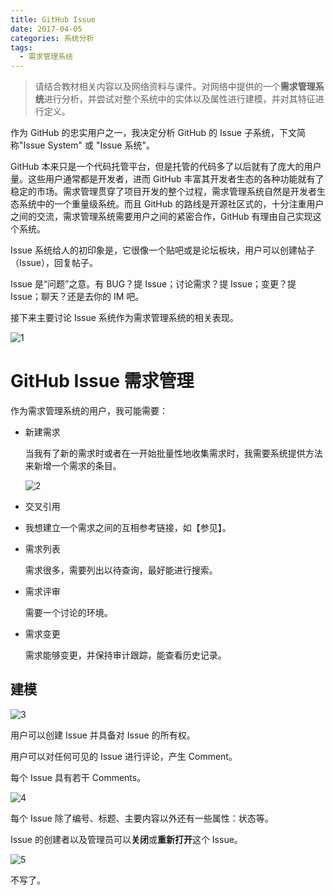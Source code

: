```yaml
---
title: GitHub Issue
date: 2017-04-05
categories: 系统分析
tags:
  - 需求管理系统
---
```


>  请结合教材相关内容以及网络资料与课件。对网络中提供的一个**需求管理系统**进行分析，并尝试对整个系统中的实体以及属性进行建模，并对其特征进行定义。

作为 GitHub 的忠实用户之一，我决定分析 GitHub 的 Issue 子系统，下文简称"Issue System" 或 "Issue 系统"。

GitHub 本来只是一个代码托管平台，但是托管的代码多了以后就有了庞大的用户量。这些用户通常都是开发者，进而 GitHub 丰富其开发者生态的各种功能就有了稳定的市场。需求管理贯穿了项目开发的整个过程，需求管理系统自然是开发者生态系统中的一个重量级系统。而且 GitHub 的路线是开源社区式的，十分注重用户之间的交流，需求管理系统需要用户之间的紧密合作，GitHub 有理由自己实现这个系统。

Issue 系统给人的初印象是，它很像一个贴吧或是论坛板块，用户可以创建帖子（Issue），回复帖子。

Issue 是“问题”之意。有 BUG？提 Issue；讨论需求？提 Issue；变更？提 Issue；聊天？还是去你的 IM 吧。

接下来主要讨论 Issue 系统作为需求管理系统的相关表现。

![1](https://zccz14.com/images/2017/04/06/1.png)

<!--more-->

# GitHub Issue 需求管理

作为需求管理系统的用户，我可能需要：

+ 新建需求

  当我有了新的需求时或者在一开始批量性地收集需求时，我需要系统提供方法来新增一个需求的条目。

  ![2](https://zccz14.com/images/2017/04/06/2.png)

+ 交叉引用


+ 我想建立一个需求之间的互相参考链接，如【参见】。

+ 需求列表

  需求很多，需要列出以待查询，最好能进行搜索。

+ 需求评审

  需要一个讨论的环境。

+ 需求变更

  需求能够变更，并保持审计跟踪，能查看历史记录。


 

 ## 建模

![3](https://zccz14.com/images/2017/04/06/3.png)

用户可以创建 Issue 并具备对 Issue 的所有权。

用户可以对任何可见的 Issue 进行评论，产生 Comment。

每个 Issue 具有若干 Comments。

![4](https://zccz14.com/images/2017/04/06/4.png)

每个 Issue 除了编号、标题、主要内容以外还有一些属性：状态等。

Issue 的创建者以及管理员可以**关闭**或**重新打开**这个 Issue。

![5](https://zccz14.com/images/2017/04/06/5.png)

不写了。
